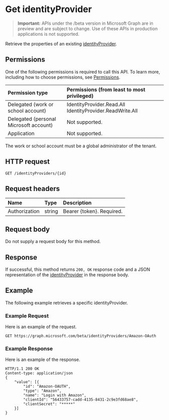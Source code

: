 # Get identityProvider

> **Important:** APIs under the /beta version in Microsoft Graph are in preview and are subject to change. Use of these APIs in production applications is not supported.

Retrieve the properties of an existing [identityProvider](../resources/identityProvider.md).

## Permissions

One of the following permissions is required to call this API. To learn more, including how to choose permissions, see [Permissions](../../../concepts/permissions_reference.md).

|Permission type      | Permissions (from least to most privileged)              |
|:--------------------|:---------------------------------------------------------|
|Delegated (work or school account)|IdentityProvider.Read.All IdentityProvider.ReadWrite.All|
|Delegated (personal Microsoft account)| Not supported.|
|Application|Not supported.|

The work or school account must be a global administrator of the tenant.

## HTTP request

```http
GET /identityProviders/{id}
```

## Request headers

| Name       | Type | Description|
|:---------------|:--------|:----------|
| Authorization  | string  | Bearer {token}. Required. |

## Request body

Do not supply a request body for this method.

## Response

If successful, this method returns `200, OK` response code and a JSON representation of the [identityProvider](../resources/identityProvider.md) in the response body.

## Example

The following example retrieves a specific identityProvider.

### Example Request

Here is an example of the request.

```http
GET https://graph.microsoft.com/beta/identityProviders/Amazon-OAuth
```

### Example Response

Here is an example of the response.

```http
HTTP/1.1 200 OK
Content-type: application/json
{
    "value": [{
        "id": "Amazon-OAUTH",
        "type": "Amazon",
        "name": "Login with Amazon",
        "clientId": "56433757-cadd-4135-8431-2c9e3fd68ae8",
        "clientSecret": "*****"
    }]
}
```
